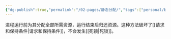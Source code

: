 ```yaml
---
{"dg-publish":true,"permalink":"/02-pages/静态分配/","tags":["personal/blog","os"]}
---
```


进程运行前为其分配全部所需资源，运行结束后归还资源。这种方法破坏了[[请求和保持条件\|请求和保持条件]]，不会发生[[死锁\|死锁]]。